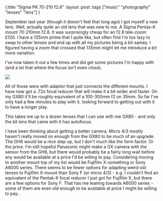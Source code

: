 {:title "Sigma PK 70-210 f2.8"
:layout :post
:tags ["music" "photography" "lenses" "lens"]
}

September last year (though it doesn't feel that long ago) I got myself a new lens. Well, actually quite an old lens that was new to me. A Sigma Pentax-K mount 70-210mm f2.8. It was surprisingly cheap for an f2.8 tele-zoom: £120. I have a 135mm prime that I quite like, but often find I'm too lazy to swap to other lenses and end up with all my pictures being a bit samey. I figured having a zoom that crossed that 135mm might let me introduce a bit more variation. 

I've now taken it out a few times and did get some pictures I'm happy with (and a lot that where the focus isn't even close). 

[<img src="https://f002.backblazeb2.com/file/ormiret-pub/2023-02-playing-with-sigma-PK70-210/P1120800_1920.jpg">](https://f002.backblazeb2.com/file/ormiret-pub/2023-02-playing-with-sigma-PK70-210/gallery.html)

All of those were with adaptor that just connects the different mounts. I have now got a .72x focal reducer that will make it a bit wider and faster. On my GX80 it'll be roughly equivalent of a 100-300mm f2 on 35mm. So far I've only had a few minutes to play with it, looking forward to getting out with it to have a longer play. 

This takes me up to a dozen lenses that I can use with me GX80 - and only the kit lens that came with it has autofocus. 

I have been thinking about getting a better camera. Micro 4/3 mostly haven't really moved on enough from the GX80 to be much of an upgrade. The GH6 would be a nice step up, but I don't much like the form factor. Or the price. I'm still hopeful Panasonic might make a GX camera with the sensor from the GH6, but there would probably be a fairly long wait before any would be available at a price I'd be willing to pay. Considering moving to another mount top of my list would be Fujifilm X-something or Sony A6000 series. There seems to be fewer options for adapting weird old lenses to Fujifilm X-mount than Sony F (or micro 4/3) - e.g. I couldn't find an equivalent of the Pentak-K focal reducer I just got for Fujifilm X, but there are a few options for Sony F. That has me leaning towards A6000 series - some of them are even old enough to be available at price I might be willing to pay..
